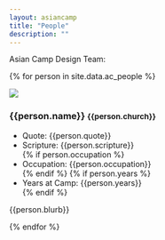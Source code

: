 ```yaml
---
layout: asiancamp
title: "People"
description: ""
---
```

Asian Camp Design Team:

{% for person in site.data.ac_people %}
<div class="media">
  <a class="pull-left">
    <img class="media-object img-rounded profile-picture" src="{{person.image}}">
  </a>
  <div class="media-body">
    <h3 class="media-heading">{{person.name}} <small>{{person.church}}</small></h3>
    <div class="media">
      <ul>
        <li>Quote: {{person.quote}}</li>
        <li>Scripture: {{person.scripture}} </li>
        {% if person.occupation %}<li>Occupation: {{person.occupation}} </li>{% endif %}
        {% if person.years %}<li>Years at Camp: {{person.years}} </li>{% endif %}
      </ul>
      <p>
        {{person.blurb}}
      </p>
    </div>
  </div>
</div>
{% endfor %}


